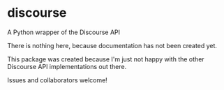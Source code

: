# discourse
A Python wrapper of the Discourse API

There is nothing here, because documentation has not been created yet.

This package was created because I'm just not happy with the other Discourse API
implementations out there.

Issues and collaborators welcome!
